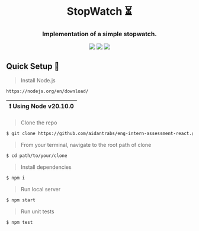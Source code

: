 <div align="center">

# StopWatch :hourglass_flowing_sand:
                                                     
### Implementation of a simple stopwatch.

![](https://img.shields.io/badge/React-20232A?style=for-the-badge&logo=react&logoColor=61DAFB)
![](https://img.shields.io/badge/Typescript-323330?style=for-the-badge&logo=typescript&logoColor=3178C6)
![](https://img.shields.io/badge/CSS3-1572B6?style=for-the-badge&logo=css3&logoColor=white)

</div>


## Quick Setup :hammer:

> Install Node.js
```sh
https://nodejs.org/en/download/
```
| :exclamation:  Using Node v20.10.0   |
|-----------------------------------------|

> Clone the repo
```sh
$ git clone https://github.com/aidantrabs/eng-intern-assessment-react.git
```

> From your terminal, navigate to the root path of clone
```sh
$ cd path/to/your/clone
```

> Install dependencies
```sh
$ npm i
```

> Run local server
```sh
$ npm start
```

> Run unit tests
```sh
$ npm test
```
